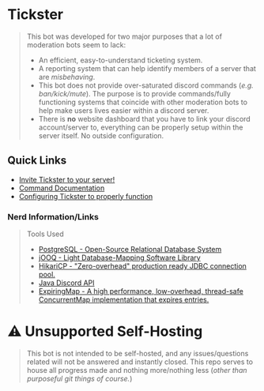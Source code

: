 # Tickster
> This bot was developed for two major purposes that a lot of moderation bots seem to lack:
> * An efficient, easy-to-understand ticketing system.
> * A reporting system that can help identify members of a server that are *misbehaving*.
> * This bot does not provide over-saturated discord commands (*e.g. ban/kick/mute*). The purpose
> is to provide commands/fully functioning systems that coincide with other moderation bots to help make users lives easier within a discord server.
> * There is <b>no</b> website dashboard that you have to link your discord account/server to, everything can be properly setup within the server itself. No outside configuration.

## Quick Links
- [Invite Tickster to your server!](https://www.blank.com)
- [Command Documentation](docs/commands.md)
- [Configuring Tickster to properly function](docs/setup.md)

### Nerd Information/Links
> Tools Used
> - [PostgreSQL - Open-Source Relational Database System](https://www.postgresql.org/)
> - [jOOQ - Light Database-Mapping Software Library](https://www.jooq.org/)
> - [HikariCP - "Zero-overhead" production ready JDBC connection pool.](https://github.com/brettwooldridge/HikariCP)
> - [Java Discord API](https://github.com/DV8FromTheWorld/JDA)
> - [ExpiringMap - A high performance, low-overhead, thread-safe ConcurrentMap implementation that expires entries.](https://github.com/jhalterman/expiringmap)

# :warning: Unsupported Self-Hosting
> This bot is not intended to be self-hosted, and any issues/questions related will not be answered and instantly closed. This repo serves to house all progress made and nothing more/nothing less (*other than purposeful git things of course.*)


